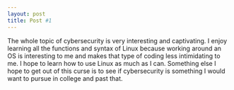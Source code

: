 ```yaml
---
layout: post
title: Post #1
---
```

The whole topic of cybersecurity is very interesting and captivating. I enjoy learning all the functions and syntax of Linux because working around an OS is interesting to me and makes that type of coding less intimidating to me. I hope to learn how to use Linux as much as I can. Something else I hope to get out of this curse is to see if cybersecurity is something I would want to pursue in college and past that. 
